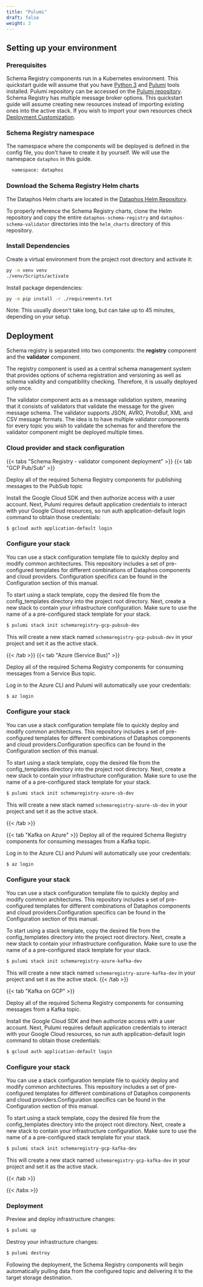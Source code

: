 ```yaml
---
title: "Pulumi"
draft: false
weight: 3
---
```


## Setting up your environment

### Prerequisites

Schema Registry components run in a Kubernetes environment. This quickstart guide will assume that you have [Python 3](https://www.python.org/downloads/) and [Pulumi](https://www.pulumi.com/docs/install/)  tools installed. Pulumi repository can be accessed on the [Pulumi repository](https://github.com/dataphos/dataphos-infra).
Schema Registry has multiple message broker options. This quickstart guide will assume creating new resources instead of importing existing ones into the active stack. If you wish to import your own resources check [Deployment Customization](/schema_registry/configuration/pulumi).

### Schema Registry namespace

The namespace where the components will be deployed is defined in the config file, you don't have to create it by yourself. We will use the namespace `dataphos` in this guide. 

```bash
  namespace: dataphos
```

### Download the Schema Registry Helm charts

The Dataphos Helm charts are located in the [Dataphos Helm Repository](https://github.com/dataphos/dataphos-helm).

To properly reference the Schema Registry charts, clone the Helm repository and copy the entire `dataphos-schema-registry` and `dataphos-schema-validator` directories into the `helm_charts` directory of this repository.

### Install Dependencies

Create a virtual environment from the project root directory and activate it:

```bash
py -m venv venv
./venv/Scripts/activate
```

Install package dependencies:
```bash
py -m pip install -r ./requirements.txt
```

Note: This usually doesn't take long, but can take up to 45 minutes, depending on your setup.

## Deployment

Schema registry is separated into two components: the **registry** component and the **validator** component.

The registry component is used as a central schema management system that provides options of schema registration and
versioning as well as schema validity and compatibility checking. Therefore, it is usually deployed only once.

The validator component acts as a message validation system, meaning that it consists of validators that validate the
message for the given message schema. The validator supports JSON, AVRO, ProtoBuf, XML and CSV message formats. The idea is
to have multiple validator components for every topic you wish to validate the schemas for and therefore the validator
component might be deployed multiple times.

### Cloud provider and stack configuration


{{< tabs "Schema Registry - validator component deployment" >}} 
{{< tab "GCP Pub/Sub" >}}

Deploy all of the required Schema Registry components for publishing messages to the PubSub topic

Install the Google Cloud SDK and then authorize access with a user account. Next, Pulumi requires default application credentials to interact with your Google Cloud resources, so run auth application-default login command to obtain those credentials:

```bash
$ gcloud auth application-default login
```

### Configure your stack

You can use a stack configuration template file to quickly deploy and modify common architectures. This repository includes a set of pre-configured templates for different combinations of Dataphos components and cloud providers. Configuration specifics can be found in the Configuration section of this manual.

To start using a stack template, copy the desired file from the config_templates directory into the project root directory. Next, create a new stack to contain your infrastructure configuration. Make sure to use the name of a a pre-configured stack template for your stack. 

```bash
$ pulumi stack init schemaregistry-gcp-pubsub-dev
```
This will create a new stack named `schemaregistry-gcp-pubsub-dev` in your project and set it as the active stack.



{{< /tab >}} 
{{< tab "Azure (Service Bus)" >}}

Deploy all of the required Schema Registry components for consuming messages from a Service Bus topic.

Log in to the Azure CLI and Pulumi will automatically use your credentials:
```bash
$ az login
```

### Configure your stack
You can use a stack configuration template file to quickly deploy and modify common architectures. This repository includes a set of pre-configured templates for different combinations of Dataphos components and cloud providers.Configuration specifics can be found in the Configuration section of this manual.

To start using a stack template, copy the desired file from the config_templates directory into the project root directory. Next, create a new stack to contain your infrastructure configuration. Make sure to use the name of a a pre-configured stack template for your stack. 

```bash
$ pulumi stack init schemaregistry-azure-sb-dev
```
This will create a new stack named `schemaregistry-azure-sb-dev` in your project and set it as the active stack.


{{< /tab >}}

{{< tab "Kafka on Azure" >}}
Deploy all of the required Schema Registry components for consuming messages from a Kafka topic.

Log in to the Azure CLI and Pulumi will automatically use your credentials:
```bash
$ az login
```

### Configure your stack
You can use a stack configuration template file to quickly deploy and modify common architectures. This repository includes a set of pre-configured templates for different combinations of Dataphos components and cloud providers.Configuration specifics can be found in the Configuration section of this manual.

To start using a stack template, copy the desired file from the config_templates directory into the project root directory. Next, create a new stack to contain your infrastructure configuration. Make sure to use the name of a a pre-configured stack template for your stack. 

```bash
$ pulumi stack init schemaregistry-azure-kafka-dev
```
This will create a new stack named `schemaregistry-azure-kafka-dev` in your project and set it as the active stack.
{{< /tab >}}

{{< tab "Kafka on GCP" >}}

Deploy all of the required Schema Registry components for consuming messages from a Kafka topic.

Install the Google Cloud SDK and then authorize access with a user account. Next, Pulumi requires default application credentials to interact with your Google Cloud resources, so run auth application-default login command to obtain those credentials:

```bash
$ gcloud auth application-default login
```

### Configure your stack

You can use a stack configuration template file to quickly deploy and modify common architectures. This repository includes a set of pre-configured templates for different combinations of Dataphos components and cloud providers.Configuration specifics can be found in the Configuration section of this manual.

To start using a stack template, copy the desired file from the config_templates directory into the project root directory. Next, create a new stack to contain your infrastructure configuration. Make sure to use the name of a a pre-configured stack template for your stack. 

```bash
$ pulumi stack init schemaregistry-gcp-kafka-dev
```
This will create a new stack named `schemaregistry-gcp-kafka-dev` in your project and set it as the active stack.

{{< /tab >}}

{{< /tabs >}}

### Deployment

Preview and deploy infrastructure changes:
```bash
$ pulumi up
```
Destroy your infrastructure changes:
```bash
$ pulumi destroy
```

Following the deployment, the Schema Registry components will begin automatically pulling data from the configured topic and delivering it to the target storage destination.